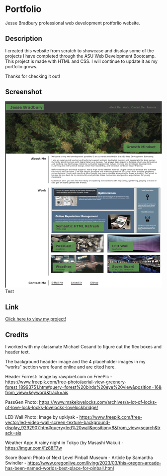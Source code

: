 # Portfolio
Jesse Bradbury professional web development protforlio website.


## Description
I created this website from scratch to showcase and display some of the projects I have completed through the ASU Web Development Bootcamp. This project is made with HTML and CSS. I will continue to update it as my portfolio grows. 

Thanks for checking it out!


## Screenshot
![screenshot of portfolio website](./assets/images/ReadmeSS3.jpeg)
Test


## Link
[Click here to view my project!](https://jessebradbury.github.io/Portfolio/)

## Credits
I worked with my classmate Michael Cosand to figure out the flex boxes and header text. 

The background headder image and the 4 placeholder images in my "works" section were found online and are cited here. 

Header Forrest: Image by rawpixel.com on FreePic - https://www.freepik.com/free-photo/aerial-view-greenery-forest_18993751.htm#query=forest%20birds%20eye%20view&position=16&from_view=keyword&track=ais

PassGen Photo: https://www.makelovelocks.com/archives/a-lot-of-locks-of-love-lock-locks-lovelocks-lovelockbridge/

LED Wall Photo: Image by upklyak - https://www.freepik.com/free-vector/led-video-wall-screen-texture-background-display_9292907.htm#query=led%20wall&position=8&from_view=search&track=ais 

Weather App: A rainy night in Tokyo (by Masashi Wakui) - https://imgur.com/Fz88F7w 

Score Board: Photo of Next Level Pinball Museum - Article by Samantha Swindler - https://www.oregonlive.com/living/2023/03/this-oregon-arcade-has-been-named-worlds-best-place-for-pinball.html
